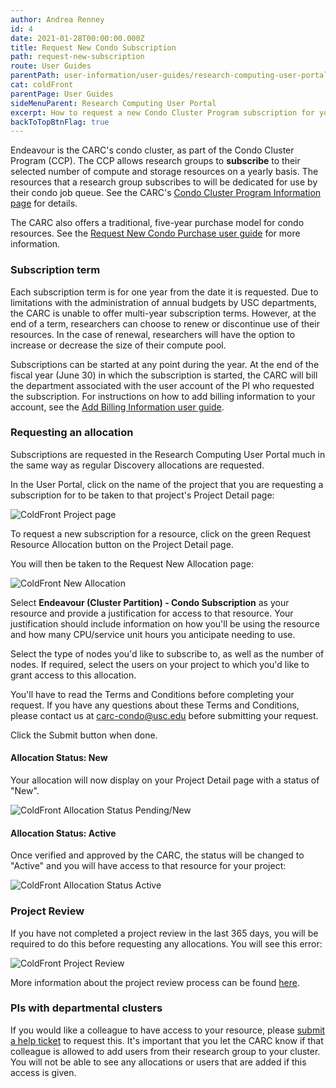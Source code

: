 ```yaml
---
author: Andrea Renney
id: 4
date: 2021-01-28T00:00:00.000Z
title: Request New Condo Subscription
path: request-new-subscription
route: User Guides
parentPath: user-information/user-guides/research-computing-user-portal
cat: coldFront
parentPage: User Guides
sideMenuParent: Research Computing User Portal
excerpt: How to request a new Condo Cluster Program subscription for your project in the Research Computing User Portal.
backToTopBtnFlag: true
---
```


Endeavour is the CARC's condo cluster, as part of the Condo Cluster Program (CCP). The CCP allows research groups to **subscribe** to their selected number of compute and storage resources on a yearly basis. The resources that a research group subscribes to will be dedicated for use by their condo job queue. See the CARC's [Condo Cluster Program Information page](/user-information/ccp/program-information) for details.  

The CARC also offers a traditional, five-year purchase model for condo resources. See the [Request New Condo Purchase user guide](/user-information/user-guides/research-computing-user-portal/request-new-purchase) for more information.

### Subscription term 

Each subscription term is for one year from the date it is requested. Due to limitations with the administration of annual budgets by USC departments, the CARC is unable to offer multi-year subscription terms. However, at the end of a term, researchers can choose to renew or discontinue use of their resources. In the case of renewal, researchers will have the option to increase or decrease the size of their compute pool. 

Subscriptions can be started at any point during the year. At the end of the fiscal year (June 30) in which the subscription is started, the CARC will bill the department associated with the user account of the PI who requested the subscription. For instructions on how to add billing information to your account, see the [Add Billing Information user guide](/user-information/user-guides/research-computing-user-portal/adding-billing-information).

### Requesting an allocation

Subscriptions are requested in the Research Computing User Portal much in the same way as regular Discovery allocations are requested.

In the User Portal, click on the name of the project that you are requesting a subscription for to be taken to that project's Project Detail page:

![ColdFront Project page](/images/coldfront_project_detail.gif)

To request a new subscription for a resource, click on the green Request Resource Allocation button on the Project Detail page.

You will then be taken to the Request New Allocation page:

![ColdFront New Allocation](/images/coldfront_new_subscription.png)

Select **Endeavour (Cluster Partition) - Condo Subscription** as your resource and provide a justification for access to that resource. Your justification should include information on how you'll be using the resource and how many CPU/service unit hours you anticipate needing to use.

Select the type of nodes you'd like to subscribe to, as well as the number of nodes. If required, select the users on your project to which you'd like to grant access to this allocation.

You'll have to read the Terms and Conditions before completing your request. If you have any questions about these Terms and Conditions, please contact us at <carc-condo@usc.edu> before submitting your request.

Click the Submit button when done.

#### Allocation Status: New
Your allocation will now display on your Project Detail page with a status of "New".

![ColdFront Allocation Status Pending/New](/images/coldfront_allocationstatusnew.png)

#### Allocation Status: Active
Once verified and approved by the CARC, the status will be changed to "Active" and you will have access to that resource for your project:

![ColdFront Allocation Status Active](/images/coldfront_allocationstatusactive.png)

### Project Review
If you have not completed a project review in the last 365 days, you will be required to do this before requesting any allocations.  You will see this error:   

![ColdFront Project Review](/images/coldfront_projectreviewnotification.png)

More information about the project review process can be found [here](yearly-project-renewal).

### PIs with departmental clusters

If you would like a colleague to have access to your resource, please [submit a help ticket](/user-information/ticket-submission) to request this. It's important that you let the CARC know if that colleague is allowed to add users from their research group to your cluster. You will not be able to see any allocations or users that are added if this access is given.
